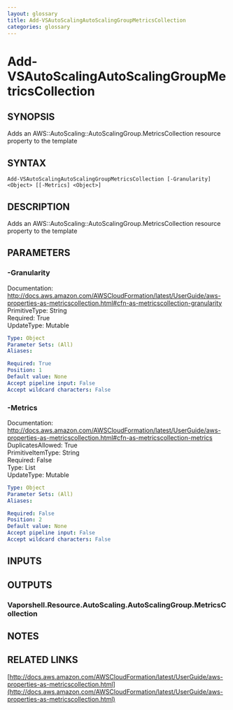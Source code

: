 ```yaml
---
layout: glossary
title: Add-VSAutoScalingAutoScalingGroupMetricsCollection
categories: glossary
---
```


# Add-VSAutoScalingAutoScalingGroupMetricsCollection

## SYNOPSIS
Adds an AWS::AutoScaling::AutoScalingGroup.MetricsCollection resource property to the template

## SYNTAX

```
Add-VSAutoScalingAutoScalingGroupMetricsCollection [-Granularity] <Object> [[-Metrics] <Object>]
```

## DESCRIPTION
Adds an AWS::AutoScaling::AutoScalingGroup.MetricsCollection resource property to the template

## PARAMETERS

### -Granularity
Documentation: http://docs.aws.amazon.com/AWSCloudFormation/latest/UserGuide/aws-properties-as-metricscollection.html#cfn-as-metricscollection-granularity    
PrimitiveType: String    
Required: True    
UpdateType: Mutable

```yaml
Type: Object
Parameter Sets: (All)
Aliases: 

Required: True
Position: 1
Default value: None
Accept pipeline input: False
Accept wildcard characters: False
```

### -Metrics
Documentation: http://docs.aws.amazon.com/AWSCloudFormation/latest/UserGuide/aws-properties-as-metricscollection.html#cfn-as-metricscollection-metrics    
DuplicatesAllowed: True    
PrimitiveItemType: String    
Required: False    
Type: List    
UpdateType: Mutable

```yaml
Type: Object
Parameter Sets: (All)
Aliases: 

Required: False
Position: 2
Default value: None
Accept pipeline input: False
Accept wildcard characters: False
```

## INPUTS

## OUTPUTS

### Vaporshell.Resource.AutoScaling.AutoScalingGroup.MetricsCollection

## NOTES

## RELATED LINKS

[http://docs.aws.amazon.com/AWSCloudFormation/latest/UserGuide/aws-properties-as-metricscollection.html](http://docs.aws.amazon.com/AWSCloudFormation/latest/UserGuide/aws-properties-as-metricscollection.html)

